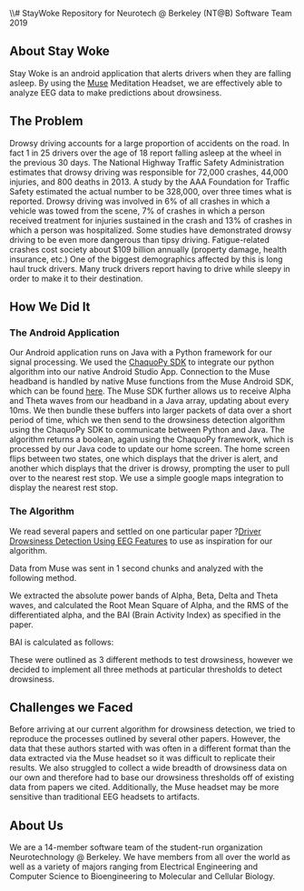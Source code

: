 \\\\# StayWoke
Repository for Neurotech @ Berkeley (NT@B) Software Team 2019

## About Stay Woke
Stay Woke is an android application that alerts drivers when they are falling asleep. By using the [Muse](https://choosemuse.com/) Meditation Headset, we are effectively able to analyze EEG data to make predictions about drowsiness. 

## The Problem

Drowsy driving accounts for a large proportion of accidents on the road. In fact 1 in 25 drivers over the age of 18 report falling asleep at the wheel in the previous 30 days. The National Highway Traffic Safety Administration estimates that drowsy driving was responsible for 72,000 crashes, 44,000 injuries, and 800 deaths in 2013. A study by the AAA Foundation for Traffic Safety estimated the actual number to be 328,000, over three times what is reported. Drowsy driving was involved in 6\% of all crashes in which a vehicle was towed from the scene, 7\% of crashes in which a person received treatment for injuries sustained in the crash and 13\% of crashes in which a person was hospitalized. Some studies have demonstrated drowsy driving to be even more dangerous than tipsy driving. Fatigue-related crashes cost society about \$109 billion annually (property damage, health insurance, etc.) One of the biggest demographics affected by this is long haul truck drivers. Many truck drivers report having to drive while sleepy in order to make it to their destination. 

## How We Did It

### The Android Application

Our Android application runs on Java with a Python framework for our signal processing. We used the [ChaquoPy SDK](https://chaquo.com/chaquopy/) to integrate our python algorithm into our native Android Studio App. Connection to the Muse headband is handled by native Muse functions from the Muse Android SDK, which can be found [here](http://developer.choosemuse.com/sdk/android/making-your-own-application). The Muse SDK further allows us to receive Alpha and Theta waves from our headband in a Java array, updating about every 10ms. We then bundle these buffers into larger packets of data over a short period of time, which we then send to the drowsiness detection algorithm using the ChaquoPy SDK to communicate between Python and Java. The algorithm returns a boolean, again using the ChaquoPy framework, which is processed by our Java code to update our home screen. The home screen flips between two states, one which displays that the driver is alert, and another which displays that the driver is drowsy, prompting the user to pull over to the nearest rest stop. We use a simple google maps integration to display the nearest rest stop.

### The Algorithm

We read several papers and settled on one particular paper ?[Driver Drowsiness Detection Using EEG Features](https://link.springer.com/chapter/10.1007/978-3-319-92285-0_49#Fig3)  to use as inspiration for our algorithm. 

Data from Muse was sent in 1 second chunks and analyzed with the following method. 

We extracted the absolute power bands of Alpha, Beta, Delta and Theta waves, and calculated the Root Mean Square of Alpha, and the RMS of the differentiated alpha, and the BAI (Brain Activity Index) as specified in the paper. 

BAI is calculated as follows:


These were outlined as 3 different methods to test drowsiness, however we decided to implement all three methods at particular thresholds to detect drowsiness. 



## Challenges we Faced
Before arriving at our current algorithm for drowsiness detection, we tried to reproduce the processes outlined by several other papers. However, the data that these authors started with was often in a different format than the data extracted via the Muse headset so it was difficult to replicate their results. 
We also struggled to collect a wide breadth of drowsiness data on our own and therefore had to base our drowsiness thresholds off of existing data from papers we cited.
Additionally, the Muse headset may be more sensitive than traditional EEG headsets to artifacts.

## About Us

We are a 14-member software team of the student-run organization Neurotechnology @ Berkeley. We have members from all over the world as well as a variety of majors ranging from Electrical Engineering and Computer Science to Bioengineering to Molecular and Cellular Biology.
